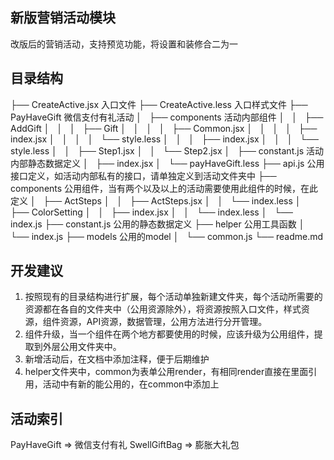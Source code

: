 ## 新版营销活动模块

改版后的营销活动，支持预览功能，将设置和装修合二为一

## 目录结构

├── CreateActive.jsx                    入口文件
├── CreateActive.less                   入口样式文件
├── PayHaveGift                         微信支付有礼活动
│   ├── components                      活动内部组件
│   │   ├── AddGift
│   │   │   ├── Gift
│   │   │   │   ├── Common.jsx
│   │   │   │   ├── index.jsx
│   │   │   │   └── style.less
│   │   │   ├── index.jsx
│   │   │   └── style.less
│   │   ├── Step1.jsx
│   │   └── Step2.jsx
│   ├── constant.js                     活动内部静态数据定义
│   ├── index.jsx
│   └── payHaveGift.less
├── api.js                              公用接口定义，如活动内部私有的接口，请单独定义到活动文件夹中
├── components                          公用组件，当有两个以及以上的活动需要使用此组件的时候，在此定义
│   ├── ActSteps
│   │   ├── ActSteps.jsx
│   │   └── index.less
│   ├── ColorSetting
│   │   ├── index.jsx
│   │   └── index.less
│   └── index.js
├── constant.js                        公用的静态数据定义
├── helper                             公用工具函数
│   └── index.js
├── models                             公用的model
│   └── common.js
└── readme.md

## 开发建议

1. 按照现有的目录结构进行扩展，每个活动单独新建文件夹，每个活动所需要的资源都在各自的文件夹中（公用资源除外），将资源按照入口文件，样式资源，组件资源，API资源，数据管理，公用方法进行分开管理。
2. 组件升级，当一个组件在两个地方都要使用的时候，应该升级为公用组件，提取到外层公用文件夹中。
3. 新增活动后，在文档中添加注释，便于后期维护
4. helper文件夹中，common为表单公用render，有相同render直接在里面引用，活动中有新的能公用的，在common中添加上


## 活动索引

PayHaveGift => 微信支付有礼
SwellGiftBag => 膨胀大礼包
